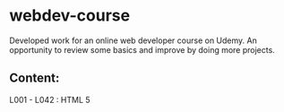 # webdev-course

Developed work for an online web developer course on Udemy. An opportunity to review some basics and improve by doing more projects.

## Content:

L001 - L042 : HTML 5